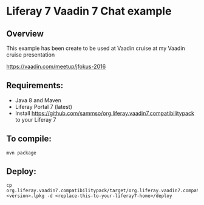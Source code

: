 Liferay 7 Vaadin 7 Chat example
===========================================

Overview
--------
This example has been create to be used at Vaadin cruise at my Vaadin cruise presentation

https://vaadin.com/meetup/jfokus-2016

Requirements:
-------------
- Java 8 and Maven
- Liferay Portal 7 (latest)
- Install https://github.com/sammso/org.liferay.vaadin7.compatibilitypack to your Liferay 7

To compile:
-----------

~~~
mvn package
~~~

Deploy:
-----------

~~~
cp org.liferay.vaadin7.compatibilitypack/target/org.liferay.vaadin7.compatibilitypack.distribution-<version>.lpkg -d <replace-this-to-your-liferay7-home>/deploy
~~~
